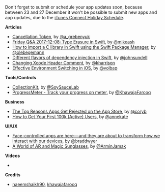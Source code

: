 Don't forget to submit or schedule your app updates soon, because between 23 and 27 December it won't be possible to submit new apps and app updates, due to the [iTunes Connect Holiday Schedule](https://developer.apple.com/news/?id=12132017a).

**Articles**

* [Cancellation Token](http://kean.github.io/post/cancellation-token), by [@a_grebenyuk](https://twitter.com/a_grebenyuk)
* [Friday Q&A 2017-12-08: Type Erasure in Swift](https://www.mikeash.com/pyblog/friday-qa-2017-12-08-type-erasure-in-swift.html), by [@mikeash](https://twitter.com/mikeash)
* [How to import a C library in Swift using the Swift Package Manager](https://oleb.net/blog/2017/12/importing-c-library-into-swift/), by [@olebegemann](https://twitter.com/olebegemann)
* [Different flavors of dependency injection in Swift](https://www.swiftbysundell.com/posts/different-flavors-of-dependency-injection-in-swift), by [@johnsundell](https://twitter.com/johnsundell)
* [Changing Xcode Header Comment](https://useyourloaf.com/blog/changing-xcode-header-comment/), by [@kharrison](https://twitter.com/kharrison)
* [Effective Environment Switching in iOS](https://medium.com/@volbap/effective-environment-switching-in-ios-6df0b08e9556), by [@volbap](https://twitter.com/volbap)

**Tools/Controls**

* [CollectionKit](https://github.com/SoySauceLab/CollectionKit), by [@SoySauceLab](https://github.com/SoySauceLab)
* [ProgressMeter - Track your progress on meter](https://github.com/khawajafarooq/ProgressMeter), by [@KhawajaFarooq](https://twitter.com/khfarooq)

**Business**

* [The Top Reasons Apps Get Rejected on the App Store](http://martiancraft.com/blog/2017/12/app-rejection/), by [@coryb](http://twitter.com/coryb)
* [How to Get Your First 100k (Active) Users](https://blog.winnie.com/how-to-get-your-first-100k-active-users-909fa4292a27), by [@annekate](https://twitter.com/annekate)

**UI/UX**

* [Face-controlled apps are here — and they are about to transform how we interact with our devices](https://blog.prototypr.io/face-controlled-apps-are-here-b1c6eb4a3e27), by [@braddwyer](https://twitter.com/braddwyer)
* [A World of AR and Magic Sunglasses](https://blog.prototypr.io/a-world-of-ar-and-magic-sunglasses-593e247e9822), by [@ArminJamak](https://twitter.com/ArminJamak)

**Videos**

* 

**Credits**

* [naeemshaikh90](https://github.com/naeemshaikh90), [khawajafarooq](https://github.com/khawajafarooq)

